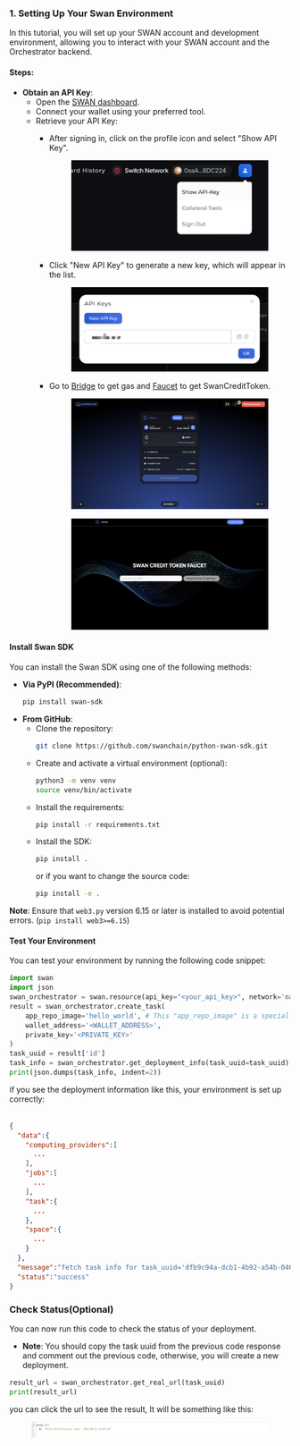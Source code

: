 ### 1. Setting Up Your Swan Environment

In this tutorial, you will set up your SWAN account and development environment, allowing you to interact with your SWAN account and the Orchestrator backend.

#### Steps:

* **Obtain an API Key**:
    * Open the [SWAN dashboard](https://orchestrator.swanchain.io/provider-status).
    * Connect your wallet using your preferred tool.
    * Retrieve your API Key:
        - After signing in, click on the profile icon and select "Show API Key".

            <figure><img src="../../.gitbook/assets/image (185).png" alt=""><figcaption></figcaption></figure>

        - Click "New API Key" to generate a new key, which will appear in the list.

            <figure><img src="../../.gitbook/assets/login-api-key-2.png" alt=""><figcaption></figcaption></figure>
        
        - Go to [Bridge](https://superbridge.app/swan-chain) to get gas and [Faucet](https://faucet.swanchain.io/) to get SwanCreditToken. 
            <figure><img src="../../.gitbook/assets/Bridge.png" alt=""><figcaption></figcaption></figure>
            <figure><img src="../../.gitbook/assets/faucet.png" alt=""><figcaption></figcaption></figure>

#### Install Swan SDK

You can install the Swan SDK using one of the following methods:

- **Via PyPI (Recommended)**:
  ```bash
  pip install swan-sdk
  ```
- **From GitHub**:
  - Clone the repository:
    ```bash
    git clone https://github.com/swanchain/python-swan-sdk.git
    ```
  - Create and activate a virtual environment (optional):
    ```bash
    python3 -m venv venv
    source venv/bin/activate
    ```
  - Install the requirements:
    ```bash
    pip install -r requirements.txt
    ```
  - Install the SDK:
    ```bash
    pip install .
    ```
    or if you want to change the source code:
    ```bash
    pip install -e .
    ```

**Note**: Ensure that `web3.py` version 6.15 or later is installed to avoid potential errors. (```pip install web3>=6.15```)

#### Test Your Environment
You can test your environment by running the following code snippet:

```python
import swan
import json
swan_orchestrator = swan.resource(api_key="<your_api_key>", network='mainnet', service_name='Orchestrator')
result = swan_orchestrator.create_task(
    app_repo_image='hello_world', # This "app_repo_image" is a special name-repo mapping made by Swan, it's DEMO ONLY
    wallet_address='<WALLET_ADDRESS>',
    private_key='<PRIVATE_KEY>'
)
task_uuid = result['id']
task_info = swan_orchestrator.get_deployment_info(task_uuid=task_uuid)
print(json.dumps(task_info, indent=2))
```
if you see the deployment information like this, your environment is set up correctly:
```json

{
  "data":{
    "computing_providers":[
      ...
    ],
    "jobs":[
      ...
    ],
    "task":{
      ...
    },
    "space":{
      ...
    }
  },
  "message":"fetch task info for task_uuid='dfb9c94a-dcb1-4b92-a54b-046ea7d745cc' successfully",
  "status":"success"
}
```
### Check Status(Optional)
You can now run this code to check the status of your deployment.
- **Note**: You should copy the task uuid from the previous code response and comment out the previous code, otherwise, you will create a new deployment.
```python
result_url = swan_orchestrator.get_real_url(task_uuid)
print(result_url)
```
you can click the url to see the result, It will be something like this:
<figure><img src="../../.gitbook/assets/hello_world.png" alt=""><figcaption></figcaption></figure>
